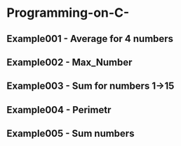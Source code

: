 # Programming-on-C-
## Example001 - Average for 4 numbers

## Example002 - Max_Number

## Example003 - Sum for numbers 1->15

## Example004 - Perimetr

## Example005 - Sum numbers